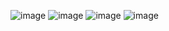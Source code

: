 ![image](https://github.com/Bablubamaniya/Sql-Practice.com-question/assets/94857315/e7e4400a-a363-4ee0-96d0-317a0e6f0602)
![image](https://github.com/Bablubamaniya/Sql-Practice.com-question/assets/94857315/d67ace6c-d85d-4990-88b1-09887b2102af)
![image](https://github.com/Bablubamaniya/Sql-Practice.com-question/assets/94857315/1764d2a8-6b21-4d89-b3ec-6a25f3e3f490)
![image](https://github.com/Bablubamaniya/Sql-Practice.com-question/assets/94857315/b0c56ba1-03b4-45b8-8e6f-9ececc61c76e)
